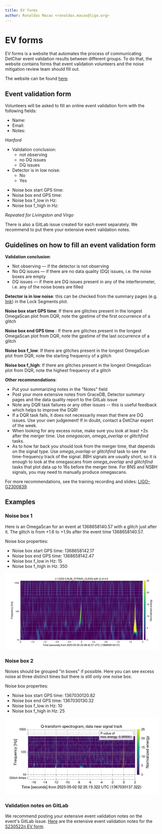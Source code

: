 ```yaml
---
title: EV forms
author: Ronaldas Macas <ronaldas.macas@ligo.org>
---
```


# EV forms

EV forms is a website that automates the process of communicating DetChar event validation results between different groups. To do that, the website contains forms that event validation volunteers and the noise mitigation review team should fill out. 

The website can be found [here](https://dqr.ligo.caltech.edu/ev_forms).

## Event validation form

Volunteers will be asked to fill an online event validation form with the following fields:

- Name:
- Email:
- Notes:

*Hanford*

- Validation conclusion:
	- not observing
	- no DQ issues
	- DQ issues
- Detector is in low noise:
	- No
	- Yes
<!---->
<!---->
<!---->
- Noise box start GPS time:
- Noise box end GPS time:
- Noise box f_low in Hz:
- Noise box f_high in Hz:

*Repeated for Livingston and Virgo*

There is also a GitLab issue created for each event separately. We recommend to put there your extensive event validation notes.

## Guidelines on how to fill an event validation form

**Validation conclusion**:

- Not observing — if the detector is not observing
- No DQ issues — if there are no data quality (DQ) issues, i.e. the noise boxes are empty
- DQ issues — if there are DQ issues present in any of the interferometer, i.e. any of the noise boxes are filled

**Detector is in low noise**: this can be checked from the summary pages (e.g. [link](https://ldas-jobs.ligo-la.caltech.edu/~detchar/summary/day/20230501/)) in the Lock Segments plot.


**Noise box start GPS time**: If there are glitches present in the longest OmegaScan plot from DQR, note the gpstime of the first occurrence of a glitch

**Noise box end GPS time** : If there are glitches present in the longest OmegaScan plot from DQR, note the gpstime of the last occurrence of a glitch

**Noise box f_low**: If there are glitches present in the longest OmegaScan plot from DQR, note the starting frequency of a glitch

**Noise box f_high**: If there are glitches present in the longest OmegaScan plot from DQR, note the highest frequency of a glitch

**Other recommendations**:

- Put your summarizing notes in the "Notes" field
- Post your more extensive notes from GraceDB, Detector summary pages and the data quality report to the GitLab issue
- Note any DQR task failures or any other issues -- this is useful feedback which helps to improve the DQR!
- If a DQR task fails, it does not necessarily mean that there are DQ issues. Use your own judgement! If in doubt, contact a DetChar expert of the week. 
- When looking for any excess noise, make sure you look at least +2s after the merger time. Use *omegascan*, *omega_overlap* or *glitchfind* tasks.
- As to how far back you should look from the merger time, that depends on the signal type. Use *omega_overlap* or *glitchfind* task to see the time-frequency track of the signal. BBH signals are usually short, so it is enough to look at the omegascans from *omega_overlap* and *glitchfind* tasks that plot data up to 16s before the merger time. For BNS and NSBH signals, you may need to manually produce omegascans.

For more recommendations, see the training recording and slides: [LIGO-G2300839](https://dcc.ligo.org/LIGO-G2300839).

## Examples

### Noise box 1

Here is an OmegaScan for an event at 1368658140.57 with a glitch just after it. The glitch is from +1.6 to +1.9s after the event time 1368658140.57.

Noise box properties:

- Noise box start GPS time: 1368658142.17
- Noise box end GPS time: 1368658142.47
- Noise box f_low in Hz: 15
- Noise box f_high in Hz: 350

![L1 for S230520ae](img/S230520ae_L1_oscan.png)

### Noise box 2

Noises should be grouped "in boxes" if possible. Here you can see excess noise at three distinct times but there is still only one noise box.

Noise box properties:

- Noise box start GPS time: 1367030120.82
- Noise box end GPS time: 1367030130.32
- Noise box f_low in Hz: 10
- Noise box f_high in Hz: 25

![L1 for S230520ae](img/S230502m_L1_glitchfind.png)


### Validation notes on GitLab

We recommend posting your extensive event validation notes on the event's GitLab issue. [Here](https://git.ligo.org/detchar/event-validation/-/issues/149) are the extensive event validation notes for the [S230522n EV form](https://dqr.ligo.caltech.edu/ev_forms/summary/S230522n).

